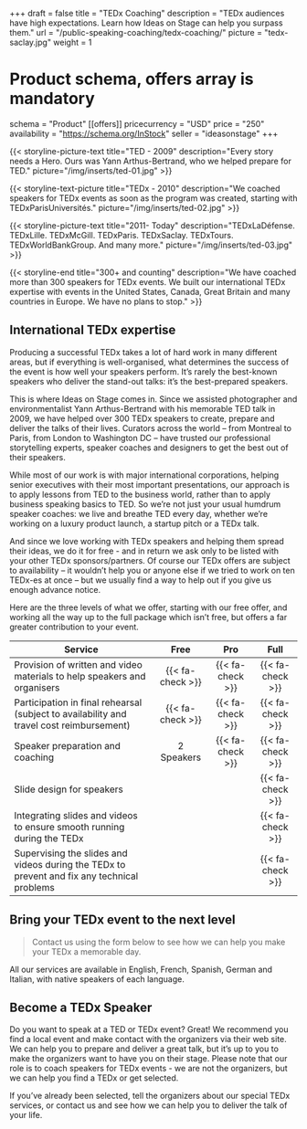 +++
draft			= false
title			= "TEDx Coaching"
description		= "TEDx audiences have high expectations. Learn how Ideas on Stage can help you surpass them."
url				= "/public-speaking-coaching/tedx-coaching/"
picture			= "tedx-saclay.jpg"
weight			= 1

# Product schema, offers array is mandatory
schema			= "Product"
[[offers]]
	pricecurrency	= "USD"
	price			= "250"
	availability		= "https://schema.org/InStock"
	seller			= "ideasonstage"
+++

{{< storyline-picture-text title="TED - 2009" description="Every story needs a Hero. Ours was Yann Arthus-Bertrand, who we helped prepare for TED." picture="/img/inserts/ted-01.jpg" >}}

{{< storyline-text-picture title="TEDx - 2010" description="We coached speakers for TEDx events as soon as the program was created, starting with TEDxParisUniversités." picture="/img/inserts/ted-02.jpg" >}}

{{< storyline-picture-text title="2011- Today" description="TEDxLaDéfense. TEDxLille. TEDxMcGill. TEDxParis. TEDxSaclay. TEDxTours. TEDxWorldBankGroup. And many more." picture="/img/inserts/ted-03.jpg" >}}

{{< storyline-end title="300+ and counting" description="We have coached more than 300 speakers for TEDx events. We built our international TEDx expertise with events in the United States, Canada, Great Britain and many countries in Europe. We have no plans to stop." >}}

## International TEDx expertise
Producing a successful TEDx takes a lot of hard work in many different areas, but if everything is well-organised, what determines the success of the event is how well your speakers perform. It’s rarely the best-known speakers who deliver the stand-out talks: it’s the best-prepared speakers.

This is where Ideas on Stage comes in. Since we assisted photographer and environmentalist Yann Arthus-Bertrand with his memorable TED talk in 2009, we have helped over 300 TEDx speakers to create, prepare and deliver the talks of their lives. Curators across the world – from Montreal to Paris, from London to Washington DC – have trusted our professional storytelling experts, speaker coaches and designers to get the best out of their speakers.

While most of our work is with major international corporations, helping senior executives with their most important presentations, our approach is to apply lessons from TED to the business world, rather than to apply business speaking basics to TED. So we’re not just your usual humdrum speaker coaches: we live and breathe TED every day, whether we’re working on a luxury product launch, a startup pitch or a TEDx talk.

And since we love working with TEDx speakers and helping them spread their ideas, we do it for free - and in return we ask only to be listed with your other TEDx sponsors/partners. Of course our TEDx offers are subject to availability – it wouldn’t help you or anyone else if we tried to work on ten TEDx-es at once – but we usually find a way to help out if you give us enough advance notice.

Here are the three levels of what we offer, starting with our free offer, and working all the way up to the full package which isn’t free, but offers a far greater contribution to your event.

| Service        | Free | Pro  | Full |
| -------------- |:----:|:----:|:----:|
| Provision of written and video materials to help speakers and organisers | {{< fa-check >}}  | {{< fa-check >}} | {{< fa-check >}} |
| Participation in final rehearsal (subject to availability and travel cost reimbursement) | {{< fa-check >}}  | {{< fa-check >}}  | {{< fa-check >}} |
| Speaker preparation and coaching | 2 Speakers | {{< fa-check >}} | {{< fa-check >}} |
| Slide design for speakers |     |     | {{< fa-check >}} |
| Integrating slides and videos to ensure smooth running during the TEDx |     |     | {{< fa-check >}} |
| Supervising the slides and videos during the TEDx to prevent and fix any technical problems |     |     | {{< fa-check >}} |

## Bring your TEDx event to the next level

> Contact us using the form below to see how we can help you make your TEDx a memorable day. 

All our services are available in English, French, Spanish, German and Italian, with native speakers of each language.

## Become a TEDx Speaker

Do you want to speak at a TED or TEDx event? Great! We recommend you find a local event and make contact with the organizers via their web site. We can help you to prepare and deliver a great talk, but it’s up to you to make the organizers want to have you on their stage. Please note that our role is to coach speakers for TEDx events - we are not the organizers, but we can help you find a TEDx or get selected.

If you’ve already been selected, tell the organizers about our special TEDx services, or contact us and see how we can help you to deliver the talk of your life.

